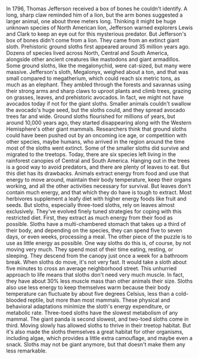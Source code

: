 
In 1796, Thomas Jefferson received
a box of bones he couldn&#39;t identify.
A long, sharp claw reminded him of a lion,
but the arm bones 
suggested a larger animal,
one about three meters long.
Thinking it might be huge unknown
species of North American lion,
Jefferson warned explorers Lewis and Clark
to keep an eye out 
for this mysterious predator.
But Jefferson&#39;s box of bones didn&#39;t
come from a lion.
They came from an extinct giant sloth.
Prehistoric ground sloths first appeared
around 35 million years ago.
Dozens of species lived across
North, Central and South America,
alongside other ancient creatures
like mastodons
and giant armadillos.
Some ground sloths, like the megalonychid,
were cat-sized,
but many were massive.
Jefferson&#39;s sloth, Megalonyx,
weighed about a ton,
and that was small 
compared to megatherium,
which could reach six metric tons,
as much as an elephant.
They ambled through the forests
and savannas using their strong arms
and sharp claws
to uproot plants and climb trees,
grazing on grasses, leaves,
and prehistoric avocados.
In fact, we might not have avocados
today if not for the giant sloths.
Smaller animals couldn&#39;t swallow
the avocado&#39;s huge seed,
but the sloths could,
and they spread avocado trees
far and wide.
Ground sloths flourished for millions
of years,
but around 10,000 years ago,
they started disappearing
along with the Western Hemisphere&#39;s
other giant mammals.
Researchers think that ground sloths
could have been pushed out
by an oncoming ice age,
or competition with other species,
maybe humans,
who arrived in the region around the time
most of the sloths went extinct.
Some of the smaller sloths did survive
and migrated to the treetops.
Today, there are six species left
living in the rainforest canopies
of Central and South America.
Hanging out in the trees is a good way
to avoid predators,
and there are plenty of leaves to eat.
But this diet has its drawbacks.
Animals extract energy from food
and use that energy to move around,
maintain their body temperature,
keep their organs working,
and all the other activities necessary
for survival.
But leaves don&#39;t contain much energy,
and that which they do have
is tough to extract.
Most herbivores supplement a leafy diet
with higher energy foods
like fruit and seeds.
But sloths, especially three-toed sloths,
rely on leaves almost exclusively.
They&#39;ve evolved finely tuned strategies
for coping with this restricted diet.
First, they extract as much energy from
their food as possible.
Sloths have a multi-chambered stomach
that takes up a third of their body,
and depending on the species,
they can spend five to seven days,
or even weeks, processing a meal.
The other piece of the puzzle
is to use as little energy as possible.
One way sloths do this is, of course,
by not moving very much.
They spend most of their time eating,
resting, or sleeping.
They descend from the canopy just once
a week for a bathroom break.
When sloths do move, it&#39;s not very fast.
It would take a sloth about five minutes
to cross an average neighborhood street.
This unhurried approach to life means
that sloths don&#39;t need very much muscle.
In fact, they have about 30% less
muscle mass than other animals their size.
Sloths also use less energy 
to keep themselves warm
because their body temperature
can fluctuate by about five degrees Celsius,
less than a cold-blooded reptile,
but more than most mammals.
These physical and behavioral adaptations 
minimize the sloth&#39;s energy expenditure,
or metabolic rate.
Three-toed sloths have the slowest 
metabolism of any mammal.
The giant panda is second slowest,
and two-toed sloths come in third.
Moving slowly has allowed sloths
to thrive in their treetop habitat.
But it&#39;s also made the sloths themselves
a great habitat for other organisms,
including algae, which provides a little
extra camouflage, and maybe even a snack.
Sloths may not be giant anymore,
but that doesn&#39;t make 
them any less remarkable.
